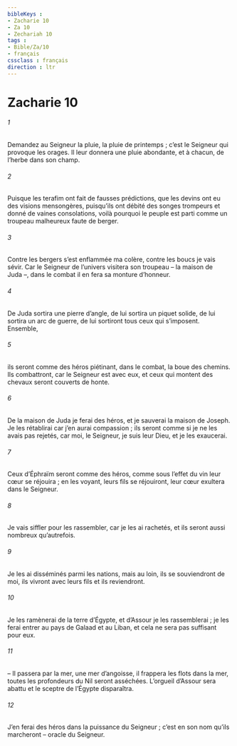 ```yaml
---
bibleKeys : 
- Zacharie 10
- Za 10
- Zechariah 10
tags : 
- Bible/Za/10
- français
cssclass : français
direction : ltr
---
```


# Zacharie 10

###### 1
Demandez au Seigneur la pluie, la pluie de printemps ;
c’est le Seigneur qui provoque les orages.
Il leur donnera une pluie abondante,
et à chacun, de l’herbe dans son champ.
###### 2
Puisque les terafim ont fait de fausses prédictions,
que les devins ont eu des visions mensongères,
puisqu’ils ont débité des songes trompeurs
et donné de vaines consolations,
voilà pourquoi le peuple est parti
comme un troupeau malheureux faute de berger.
###### 3
Contre les bergers s’est enflammée ma colère,
contre les boucs je vais sévir.
Car le Seigneur de l’univers visitera son troupeau
– la maison de Juda –,
dans le combat il en fera sa monture d’honneur.
###### 4
De Juda sortira une pierre d’angle,
de lui sortira un piquet solide,
de lui sortira un arc de guerre,
de lui sortiront tous ceux qui s’imposent.
Ensemble,
###### 5
ils seront comme des héros
piétinant, dans le combat, la boue des chemins.
Ils combattront, car le Seigneur est avec eux,
et ceux qui montent des chevaux seront couverts de honte.
###### 6
De la maison de Juda je ferai des héros,
et je sauverai la maison de Joseph.
Je les rétablirai car j’en aurai compassion ;
ils seront comme si je ne les avais pas rejetés,
car moi, le Seigneur, je suis leur Dieu,
et je les exaucerai.
###### 7
Ceux d’Éphraïm seront comme des héros,
comme sous l’effet du vin leur cœur se réjouira ;
en les voyant, leurs fils se réjouiront,
leur cœur exultera dans le Seigneur.
###### 8
Je vais siffler pour les rassembler,
car je les ai rachetés,
et ils seront aussi nombreux qu’autrefois.
###### 9
Je les ai disséminés parmi les nations,
mais au loin, ils se souviendront de moi,
ils vivront avec leurs fils et ils reviendront.
###### 10
Je les ramènerai de la terre d’Égypte,
et d’Assour je les rassemblerai ;
je les ferai entrer au pays de Galaad et au Liban,
et cela ne sera pas suffisant pour eux.
###### 11
– Il passera par la mer, une mer d’angoisse,
il frappera les flots dans la mer,
toutes les profondeurs du Nil seront asséchées.
L’orgueil d’Assour sera abattu
et le sceptre de l’Égypte disparaîtra.
###### 12
J’en ferai des héros dans la puissance du Seigneur ;
c’est en son nom qu’ils marcheront
– oracle du Seigneur.
